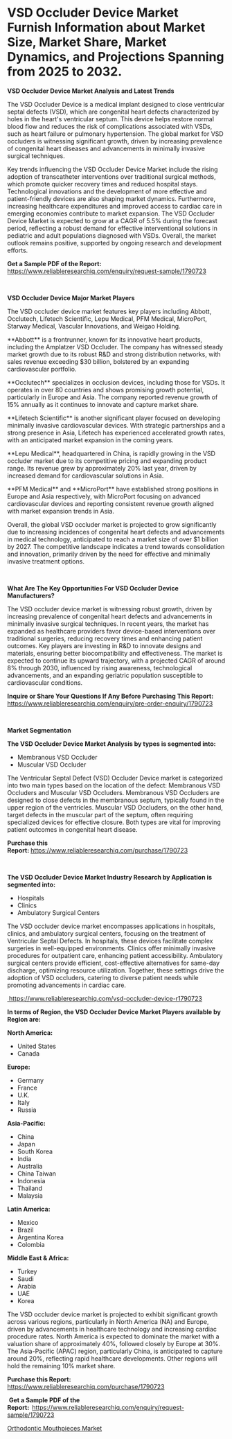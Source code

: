 <p><h1>VSD Occluder Device Market Furnish Information about Market Size, Market Share, Market Dynamics, and Projections Spanning from 2025 to 2032.</h1></p><p><strong>VSD Occluder Device Market Analysis and Latest Trends</strong></p>
<p><p>The VSD Occluder Device is a medical implant designed to close ventricular septal defects (VSD), which are congenital heart defects characterized by holes in the heart's ventricular septum. This device helps restore normal blood flow and reduces the risk of complications associated with VSDs, such as heart failure or pulmonary hypertension. The global market for VSD occluders is witnessing significant growth, driven by increasing prevalence of congenital heart diseases and advancements in minimally invasive surgical techniques.</p><p>Key trends influencing the VSD Occluder Device Market include the rising adoption of transcatheter interventions over traditional surgical methods, which promote quicker recovery times and reduced hospital stays. Technological innovations and the development of more effective and patient-friendly devices are also shaping market dynamics. Furthermore, increasing healthcare expenditures and improved access to cardiac care in emerging economies contribute to market expansion. The VSD Occluder Device Market is expected to grow at a CAGR of 5.5% during the forecast period, reflecting a robust demand for effective interventional solutions in pediatric and adult populations diagnosed with VSDs. Overall, the market outlook remains positive, supported by ongoing research and development efforts.</p></p>
<p><strong>Get a Sample PDF of the Report:&nbsp;</strong> <a href="https://www.reliableresearchiq.com/enquiry/request-sample/1790723?utm_campaign=3035&utm_medium=2&utm_source=Github&utm_content=ia&utm_term=03032025&utm_id=vsd-occluder-device">https://www.reliableresearchiq.com/enquiry/request-sample/1790723</a></p>
<p>&nbsp;</p>
<p><strong>VSD Occluder Device Major Market Players</strong></p>
<p><p>The VSD occluder device market features key players including Abbott, Occlutech, Lifetech Scientific, Lepu Medical, PFM Medical, MicroPort, Starway Medical, Vascular Innovations, and Weigao Holding.</p><p>**Abbott** is a frontrunner, known for its innovative heart products, including the Amplatzer VSD Occluder. The company has witnessed steady market growth due to its robust R&D and strong distribution networks, with sales revenue exceeding $30 billion, bolstered by an expanding cardiovascular portfolio.</p><p>**Occlutech** specializes in occlusion devices, including those for VSDs. It operates in over 80 countries and shows promising growth potential, particularly in Europe and Asia. The company reported revenue growth of 15% annually as it continues to innovate and capture market share.</p><p>**Lifetech Scientific** is another significant player focused on developing minimally invasive cardiovascular devices. With strategic partnerships and a strong presence in Asia, Lifetech has experienced accelerated growth rates, with an anticipated market expansion in the coming years.</p><p>**Lepu Medical**, headquartered in China, is rapidly growing in the VSD occluder market due to its competitive pricing and expanding product range. Its revenue grew by approximately 20% last year, driven by increased demand for cardiovascular solutions in Asia.</p><p>**PFM Medical** and **MicroPort** have established strong positions in Europe and Asia respectively, with MicroPort focusing on advanced cardiovascular devices and reporting consistent revenue growth aligned with market expansion trends in Asia.</p><p>Overall, the global VSD occluder market is projected to grow significantly due to increasing incidences of congenital heart defects and advancements in medical technology, anticipated to reach a market size of over $1 billion by 2027. The competitive landscape indicates a trend towards consolidation and innovation, primarily driven by the need for effective and minimally invasive treatment options.</p></p>
<p>&nbsp;</p>
<p><strong>What Are The Key Opportunities For VSD Occluder Device Manufacturers?</strong></p>
<p><p>The VSD occluder device market is witnessing robust growth, driven by increasing prevalence of congenital heart defects and advancements in minimally invasive surgical techniques. In recent years, the market has expanded as healthcare providers favor device-based interventions over traditional surgeries, reducing recovery times and enhancing patient outcomes. Key players are investing in R&D to innovate designs and materials, ensuring better biocompatibility and effectiveness. The market is expected to continue its upward trajectory, with a projected CAGR of around 8% through 2030, influenced by rising awareness, technological advancements, and an expanding geriatric population susceptible to cardiovascular conditions.</p></p>
<p><strong>Inquire or Share Your Questions If Any Before Purchasing This Report:</strong> <a href="https://www.reliableresearchiq.com/enquiry/pre-order-enquiry/1790723?utm_campaign=3035&utm_medium=2&utm_source=Github&utm_content=ia&utm_term=03032025&utm_id=vsd-occluder-device">https://www.reliableresearchiq.com/enquiry/pre-order-enquiry/1790723</a></p>
<p>&nbsp;</p>
<p><strong>Market Segmentation</strong></p>
<p><strong>The VSD Occluder Device Market Analysis by types is segmented into:</strong></p>
<p><ul><li>Membranous VSD Occluder</li><li>Muscular VSD Occluder</li></ul></p>
<p><p>The Ventricular Septal Defect (VSD) Occluder Device market is categorized into two main types based on the location of the defect: Membranous VSD Occluders and Muscular VSD Occluders. Membranous VSD Occluders are designed to close defects in the membranous septum, typically found in the upper region of the ventricles. Muscular VSD Occluders, on the other hand, target defects in the muscular part of the septum, often requiring specialized devices for effective closure. Both types are vital for improving patient outcomes in congenital heart disease.</p></p>
<p><strong>Purchase this Report:&nbsp;</strong><a href="https://www.reliableresearchiq.com/purchase/1790723?utm_campaign=3035&utm_medium=2&utm_source=Github&utm_content=ia&utm_term=03032025&utm_id=vsd-occluder-device">https://www.reliableresearchiq.com/purchase/1790723</a></p>
<p>&nbsp;</p>
<p><strong>The VSD Occluder Device Market Industry Research by Application is segmented into:</strong></p>
<p><ul><li>Hospitals</li><li>Clinics</li><li>Ambulatory Surgical Centers</li></ul></p>
<p><p>The VSD occluder device market encompasses applications in hospitals, clinics, and ambulatory surgical centers, focusing on the treatment of Ventricular Septal Defects. In hospitals, these devices facilitate complex surgeries in well-equipped environments. Clinics offer minimally invasive procedures for outpatient care, enhancing patient accessibility. Ambulatory surgical centers provide efficient, cost-effective alternatives for same-day discharge, optimizing resource utilization. Together, these settings drive the adoption of VSD occluders, catering to diverse patient needs while promoting advancements in cardiac care.</p></p>
<p><a href="https://www.reliableresearchiq.com/vsd-occluder-device-r1790723?utm_campaign=3035&utm_medium=2&utm_source=Github&utm_content=ia&utm_term=03032025&utm_id=vsd-occluder-device">&nbsp;https://www.reliableresearchiq.com/vsd-occluder-device-r1790723</a></p>
<p><strong>In terms of Region, the VSD Occluder Device Market Players available by Region are:</strong></p>
<p>
    <p> <strong> North America: </strong>
        <ul>
            <li>United States</li>
            <li>Canada</li>
        </ul>
        </p> 
    <p> <strong> Europe: </strong>
        <ul>
            <li>Germany</li>
            <li>France</li>
            <li>U.K.</li>
            <li>Italy</li>
            <li>Russia</li>
        </ul>
        </p> 
    <p> <strong> Asia-Pacific: </strong>
        <ul>
            <li>China</li>
            <li>Japan</li>
            <li>South Korea</li>
            <li>India</li>
            <li>Australia</li>
            <li>China Taiwan</li>
            <li>Indonesia</li>
            <li>Thailand</li>
            <li>Malaysia</li>
        </ul>
        </p> 
    <p> <strong> Latin America: </strong>
        <ul>
            <li>Mexico</li>
            <li>Brazil</li>
            <li>Argentina Korea</li>
            <li>Colombia</li>
        </ul>
        </p> 
    <p> <strong> Middle East & Africa: </strong>
        <ul>
            <li>Turkey</li>
            <li>Saudi</li>
            <li>Arabia</li>
            <li>UAE</li>
            <li>Korea</li>
        </ul>
    </p>
    </p>
<p><p>The VSD occluder device market is projected to exhibit significant growth across various regions, particularly in North America (NA) and Europe, driven by advancements in healthcare technology and increasing cardiac procedure rates. North America is expected to dominate the market with a valuation share of approximately 40%, followed closely by Europe at 30%. The Asia-Pacific (APAC) region, particularly China, is anticipated to capture around 20%, reflecting rapid healthcare developments. Other regions will hold the remaining 10% market share.</p></p>
<p><strong>Purchase this Report: </strong><a href="https://www.reliableresearchiq.com/purchase/1790723?utm_campaign=3035&utm_medium=2&utm_source=Github&utm_content=ia&utm_term=03032025&utm_id=vsd-occluder-device">https://www.reliableresearchiq.com/purchase/1790723</a></p>
<p>&nbsp;<strong>Get a Sample PDF of the Report:&nbsp;&nbsp;</strong><a href="https://www.reliableresearchiq.com/enquiry/request-sample/1790723?utm_campaign=3035&utm_medium=2&utm_source=Github&utm_content=ia&utm_term=03032025&utm_id=vsd-occluder-device">https://www.reliableresearchiq.com/enquiry/request-sample/1790723</a></p>
<p><strong></strong></p>
<p><p><a href="https://github.com/sentoljinqiu/Market-Research-Report-List-1/blob/main/orthodontic-mouthpieces-market.md?utm_campaign=3035&utm_medium=2&utm_source=Github&utm_content=ia&utm_term=03032025&utm_id=vsd-occluder-device">Orthodontic Mouthpieces Market</a></p></p>
